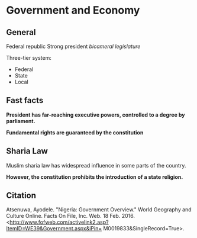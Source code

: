 # Government and Economy

## General
Federal republic
Strong president
*bicameral legislature*

Three-tier system:
- Federal
- State
- Local

## Fast facts

**President has far-reaching executive powers, controlled to a degree by parliament.**

**Fundamental rights are guaranteed by the constitution**

## Sharia Law
Muslim sharia law has widespread influence in some parts of the country.

**However, the constitution prohibits the introduction of a state religion.**

## Citation
Atsenuwa, Ayodele. "Nigeria: Government Overview." World Geography and Culture Online. Facts On File, Inc. Web. 18 Feb. 2016. <http://www.fofweb.com/activelink2.asp?ItemID=WE39&Government.aspx&iPin= M0019833&SingleRecord=True>.
